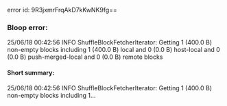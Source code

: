 error id: 9R3jxmrFrqAkD7kKwNK9fg==
### Bloop error:

25/06/18 00:42:56 INFO ShuffleBlockFetcherIterator: Getting 1 (400.0 B) non-empty blocks including 1 (400.0 B) local and 0 (0.0 B) host-local and 0 (0.0 B) push-merged-local and 0 (0.0 B) remote blocks
#### Short summary: 

25/06/18 00:42:56 INFO ShuffleBlockFetcherIterator: Getting 1 (400.0 B) non-empty blocks including 1...